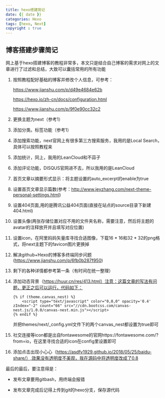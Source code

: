 ```yaml
---
title: hexo搭建简记
date: {{ date }}
categories: Hexo
tags: [hexo, Next]
copyright : true
---
```


## 博客搭建步骤简记

网上基于hexo搭建博客的教程非常多，本文只是结合自己博客的需求对网上的文章进行了过滤和总结，大致可以囊括常用的所有功能

1. 按照教程配好基础的博客并修改个人信息，可参考：

    https://www.jianshu.com/p/d49e4684e62b

    https://hexo.io/zh-cn/docs/configuration.html

    https://www.jianshu.com/p/9f0e90cc32c2
2. 更换主题为next（参考1）
3. 添加分类。标签功能（参考1）
4. 添加搜索功能，next官网上有很多第三方搜索服务，我用的是Local Search，具体可以按照教程来
5. 添加统计，同上，我用的LeanCloud和不蒜子
6. 添加评论功能，DISQUS官网进不去，所以我用的是LeanCloud
7. 首页文章以摘要形式显示：将主题设置的auto_excerpt的enable为true
8. 设置首页文章显示篇数(参考：http://www.jeyzhang.com/next-theme-personal-settings.html)
9. 设置404页面,用的是腾讯公益404页面(直接在站点的source目录下新建404.html)
10. 设置头像(两张存储位置对应不用的文件夹名称，需要注意，然后将主题的avatar的注释放开并且填写对应位置)
11. 设置icon，在阿里妈妈矢量库寻找合适图像，下载16 * 16和32 * 32的png格式，将next主题下的favicon图片更换掉
12. 解决github+Hexo的博客多终端同步问题(https://www.jianshu.com/p/6fb0b287f950)
13. 剩下的各种详情都参考第一条（有时间在统一整理）
14. 添加动态背景（https://huur.cn/res/413.html）注意：这篇文章的写法有问题，更正之后可以运行，代码如下：
    ```
    {% if (theme.canvas_nest) %}
        <script type="text/javascript" color="0,0,0" opacity='0.4' zIndex="-2" count="66" src="//cdn.bootcss.com/canvas-nest.js/1.0.0/canvas-nest.min.js"></script>
    {% endif %}
    ```
    并把themes/next/_config.yml文件下的两个canvas_nest都设置为true即可
15. 社交连接等icon都是出自fontawesome的官网https://fontawesome.com/?from=io，在这里寻找合适的icon在config里设置即可
16. 添加点击出现小心心（https://asdfv1929.github.io/2018/05/25/baidu-share/）,效果没有透明度不美观，我在源码中将透明度改成了0.8

最后的最后，要注意得是：
- 发布文章要用gitbash，用终端会报错

- 发布文章完成后记得上传到git的hexo分支，保存源代码